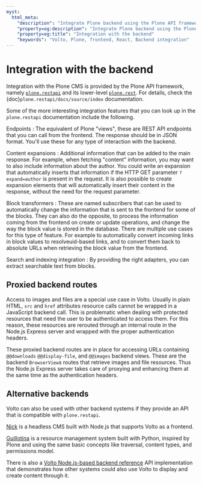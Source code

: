 ```yaml
---
myst:
  html_meta:
    "description": "Integrate Plone backend using the Plone API framework"
    "property=og:description": "Integrate Plone backend using the Plone API framework"
    "property=og:title": "Integration with the backend"
    "keywords": "Volto, Plone, frontend, React, Backend integration"
---
```


# Integration with the backend

Integration with the Plone CMS is provided by the Plone API framework, namely [`plone.restapi`](https://github.com/plone/plone.restapi) and its lower-level [`plone.rest`](https://github.com/plone/plone.rest).
For details, check the {doc}`plone.restapi/docs/source/index` documentation.

Some of the more interesting integration features that you can look up in the `plone.restapi` documentation include the following.

Endpoints
:   The equivalent of Plone "views", these are REST API endpoints that you can call from the frontend.
    The response should be in JSON format.
    You'll use these for any type of interaction with the backend.

Content expansions
:   Additional information that can be added to the main response.
    For example, when fetching "content" information, you may want to also include information about the author.
    You could write an expansion that automatically inserts that information if the HTTP GET parameter `?expand=author` is present in the request.
    It is also possible to create expansion elements that will automatically insert their content in the response, without the need for the request parameter.

Block transformers
:   These are named subscribers that can be used to automatically change the information that is sent to the frontend for some of the blocks.
    They can also do the opposite, to process the information coming from the frontend on create or update operations, and change the way the block value is stored in the database.
    There are multiple use cases for this type of feature.
    For example to automatically convert incoming links in block values to resolveuid-based links, and to convert them back to absolute URLs when retrieving the block value from the frontend.

Search and indexing integration
:   By providing the right adapters, you can extract searchable text from blocks.


## Proxied backend routes

Access to images and files are a special use case in Volto.
Usually in plain HTML, `src` and `href` attributes resource calls cannot be wrapped in a JavaScript backend call.
This is problematic when dealing with protected resources that need the user to be authenticated to access them.
For this reason, these resources are rerouted through an internal route in the Node.js Express server and wrapped with the proper authentication headers.

These proxied backend routes are in place for accessing URLs containing `@@downloads` `@@display-file`, and `@@images` backend views.
These are the backend `BrowserView`s routes that retrieve images and file resources.
Thus the Node.js Express server takes care of proxying and enhancing them at the same time as the authentication headers.

## Alternative backends

Volto can also be used with other backend systems if they provide an API that is compatible with `plone.restapi`.

[Nick](https://nickcms.org/) is a headless CMS built with Node.js that supports Volto as a frontend.

[Guillotina](https://guillotina.io/) is a resource management system built with Python, inspired by Plone and using the same basic concepts like traversal, content types, and permissions model.

There is also a [Volto Node.js-based backend reference](https://github.com/plone/volto-reference-backend) API implementation that demonstrates how other systems could also use Volto to display and create content
through it.
